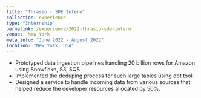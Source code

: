 ```yaml
---
title: "Thrasio - SDE Intern"
collection: experience
type: "Internship"
permalink: /experience/2022-thrasio-sde-intern
venue:  New York
meta_info: "June 2022 - August 2022"
location: "New York, USA"
---
```


- Prototyped data ingestion pipelines handling 20 billion rows for Amazon using Snowflake, S3, SQS. 
- Implemented the deduping process for such large tables using dbt tool.
- Designed a service to handle incoming data from various sources that helped reduce the developer resources allocated by 50%.
